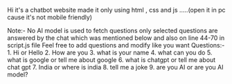 Hi it's a chatbot website made it only using html , css and js .....(open it in pc cause it's not mobile friendly)

Note:- No AI model is used to fetch questions only selected questions are answered by the chat which was mentioned below and also on line 44-70 in script.js file
Feel free to add questions and modify like you want
Questions:- 1. Hi or Hello
            2. How are you
            3. what is your name
            4. what can you do
            5. what is google or tell me about google
            6. what is chatgpt or tell me about chat gpt
            7. India or where is india
            8. tell me a joke
            9. are you AI or are you AI model?
